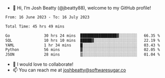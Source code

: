- 👋 Hi, I’m Josh Beatty (@jbeatty88), welcome to my GitHub profile!

<!--START_SECTION:waka-->

```txt
From: 16 June 2023 - To: 16 July 2023

Total Time: 45 hrs 49 mins

Go               30 hrs 24 mins  ████████████████▓░░░░░░░░   66.35 %
SQL              10 hrs 10 mins  █████▓░░░░░░░░░░░░░░░░░░░   22.19 %
YAML             1 hr 34 mins    █░░░░░░░░░░░░░░░░░░░░░░░░   03.43 %
Python           56 mins         ▓░░░░░░░░░░░░░░░░░░░░░░░░   02.05 %
JSON             28 mins         ▒░░░░░░░░░░░░░░░░░░░░░░░░   01.04 %
```

<!--END_SECTION:waka-->

- 💞️ I would love to collaborate!
- 📫 You can reach me at joshbeatty@softwaresugar.co

<!---
jbeatty88/jbeatty88 is a ✨ special ✨ repository because its `README.md` (this file) appears on your GitHub profile.
You can click the Preview link to take a look at your changes.
--->
